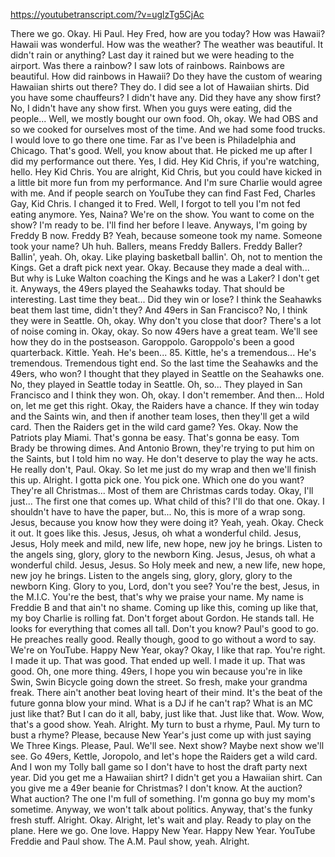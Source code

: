 https://youtubetranscript.com/?v=uglzTg5CjAc

 There we go. Okay. Hi Paul. Hey Fred, how are you today? How was Hawaii? Hawaii was wonderful. How was the weather? The weather was beautiful. It didn't rain or anything? Last day it rained but we were heading to the airport. Was there a rainbow? I saw lots of rainbows. Rainbows are beautiful. How did rainbows in Hawaii? Do they have the custom of wearing Hawaiian shirts out there? They do. I did see a lot of Hawaiian shirts. Did you have some chauffeurs? I didn't have any. Did they have any show first? No, I didn't have any show first. When you guys were eating, did the people... Well, we mostly bought our own food. Oh, okay. We had OBS and so we cooked for ourselves most of the time. And we had some food trucks. I would love to go there one time. Far as I've been is Philadelphia and Chicago. That's good. Well, you know about that. He picked me up after I did my performance out there. Yes, I did. Hey Kid Chris, if you're watching, hello. Hey Kid Chris. You are alright, Kid Chris, but you could have kicked in a little bit more fun from my performance. And I'm sure Charlie would agree with me. And if people search on YouTube they can find Fast Fed, Charles Gay, Kid Chris. I changed it to Fred. Well, I forgot to tell you I'm not fed eating anymore. Yes, Naina? We're on the show. You want to come on the show? I'm ready to be. I'll find her before I leave. Anyways, I'm going by Freddy B now. Freddy B? Yeah, because someone took my name. Someone took your name? Uh huh. Ballers, means Freddy Ballers. Freddy Baller? Ballin', yeah. Oh, okay. Like playing basketball ballin'. Oh, not to mention the Kings. Get a draft pick next year. Okay. Because they made a deal with... But why is Luke Walton coaching the Kings and he was a Laker? I don't get it. Anyways, the 49ers played the Seahawks today. That should be interesting. Last time they beat... Did they win or lose? I think the Seahawks beat them last time, didn't they? And 49ers in San Francisco? No, I think they were in Seattle. Oh, okay. Why don't you close that door? There's a lot of noise coming in. Okay, okay. So now 49ers have a great team. We'll see how they do in the postseason. Garoppolo. Garoppolo's been a good quarterback. Kittle. Yeah. He's been... 85. Kittle, he's a tremendous... He's tremendous. Tremendous tight end. So the last time the Seahawks and the 49ers, who won? I thought that they played in Seattle on the Seahawks one. No, they played in Seattle today in Seattle. Oh, so... They played in San Francisco and I think they won. Oh, okay. I don't remember. And then... Hold on, let me get this right. Okay, the Raiders have a chance. If they win today and the Saints win, and then if another team loses, then they'll get a wild card. Then the Raiders get in the wild card game? Yes. Okay. Now the Patriots play Miami. That's gonna be easy. That's gonna be easy. Tom Brady be throwing dimes. And Antonio Brown, they're trying to put him on the Saints, but I told him no way. He don't deserve to play the way he acts. He really don't, Paul. Okay. So let me just do my wrap and then we'll finish this up. Alright. I gotta pick one. You pick one. Which one do you want? They're all Christmas... Most of them are Christmas cards today. Okay, I'll just... The first one that comes up. What child of this? I'll do that one. Okay. I shouldn't have to have the paper, but... No, this is more of a wrap song. Jesus, because you know how they were doing it? Yeah, yeah. Okay. Check it out. It goes like this. Jesus, Jesus, oh what a wonderful child. Jesus, Jesus, Holy meek and mild, new life, new hope, new joy he brings. Listen to the angels sing, glory, glory to the newborn King. Jesus, Jesus, oh what a wonderful child. Jesus, Jesus. So Holy meek and new, a new life, new hope, new joy he brings. Listen to the angels sing, glory, glory, glory to the newborn King. Glory to you, Lord, don't you see? You're the best, Jesus, in the M.I.C. You're the best, that's why we praise your name. My name is Freddie B and that ain't no shame. Coming up like this, coming up like that, my boy Charlie is rolling fat. Don't forget about Gordon. He stands tall. He looks for everything that comes all tall. Don't you know? Paul's good to go. He preaches really good. Really though, good to go without a word to say. We're on YouTube. Happy New Year, okay? Okay, I like that rap. You're right. I made it up. That was good. That ended up well. I made it up. That was good. Oh, one more thing. 49ers, I hope you win because you're in like Swin, Swin Bicycle going down the street. So fresh, make your grandma freak. There ain't another beat loving heart of their mind. It's the beat of the future gonna blow your mind. What is a DJ if he can't rap? What is an MC just like that? But I can do it all, baby, just like that. Just like that. Wow. Wow, that's a good show. Yeah. Alright. My turn to bust a rhyme, Paul. My turn to bust a rhyme? Please, because New Year's just come up with just saying We Three Kings. Please, Paul. We'll see. Next show? Maybe next show we'll see. Go 49ers, Kettle, Joropolo, and let's hope the Raiders get a wild card. And I won my Tolly ball game so I don't have to host the draft party next year. Did you get me a Hawaiian shirt? I didn't get you a Hawaiian shirt. Can you give me a 49er beanie for Christmas? I don't know. At the auction? What auction? The one I'm full of something. I'm gonna go buy my mom's sometime. Anyway, we won't talk about politics. Anyway, that's the funky fresh stuff. Alright. Okay. Alright, let's wait and play. Ready to play on the plane. Here we go. One love. Happy New Year. Happy New Year. YouTube Freddie and Paul show. The A.M. Paul show, yeah. Alright.